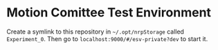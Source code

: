 # Motion Comittee Test Environment

Create a symlink to this repository in `~/.opt/nrpStorage` called `Experiment_0`. Then go to `localhost:9000/#/esv-private?dev` to start it.
